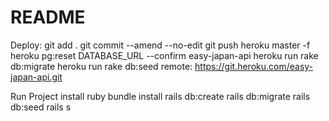 # README

Deploy:
git add . 
git commit --amend --no-edit
git push heroku master -f
heroku pg:reset DATABASE_URL --confirm easy-japan-api
heroku run rake db:migrate
heroku run rake db:seed
remote: https://git.heroku.com/easy-japan-api.git


Run Project
install ruby
bundle install
rails db:create
rails db:migrate
rails db:seed
rails s